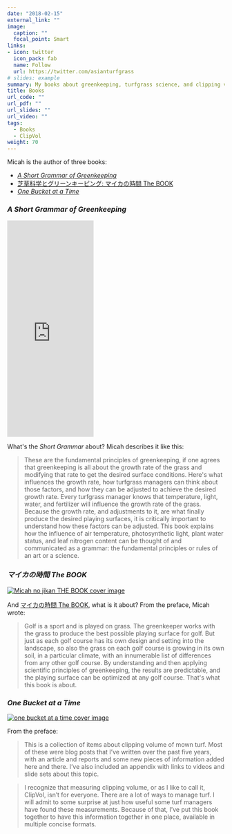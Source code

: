 ```yaml
---
date: "2018-02-15"
external_link: ""
image:
  caption: ""
  focal_point: Smart
links: 
- icon: twitter
  icon_pack: fab
  name: Follow
  url: https://twitter.com/asianturfgrass
# slides: example 
summary: My books about greenkeeping, turfgrass science, and clipping volume.
title: Books
url_code: ""
url_pdf: ""
url_slides: ""
url_video: ""
tags:
  - Books
  - ClipVol
weight: 70
---
```


Micah is the author of three books: 

* [*A Short Grammar of Greenkeeping*](https://leanpub.com/short_grammar_of_greenkeeping)
* [芝草科学とグリーンキーピング: マイカの時間 The BOOK](https://www.amazon.co.jp/%E8%8A%9D%E8%8D%89%E7%A7%91%E5%AD%A6%E3%81%A8%E3%82%B0%E3%83%AA%E3%83%BC%E3%83%B3%E3%82%AD%E3%83%BC%E3%83%94%E3%83%B3%E3%82%B0-%E3%83%9E%E3%82%A4%E3%82%AB%E3%81%AE%E6%99%82%E9%96%93-BOOK-%E3%83%9E%E3%82%A4%E3%82%AB-%E3%82%A6%E3%83%83%E3%82%BA/dp/4772841725/ref=sr_1_1?ie=UTF8&qid=1499055117&sr=8-1&keywords=%E3%83%9E%E3%82%A4%E3%82%AB%E3%81%AE%E6%99%82%E9%96%93+The+BOOK)
* [*One Bucket at a Time*](https://www.asianturfgrass.com/buckets/)

### *A Short Grammar of Greenkeeping*

<iframe width="200" height="500" src="https://leanpub.com/short_grammar_of_greenkeeping/embed" frameborder="0" allowtransparency="true"></iframe>

What's the *Short Grammar* about? Micah describes it like this:

> These are the fundamental principles of greenkeeping, if one agrees that greenkeeping is all about the growth rate of the grass and modifying that rate to get the desired surface conditions. Here's what influences the growth rate, how turfgrass managers can think about those factors, and how they can be adjusted to achieve the desired growth rate. Every turfgrass manager knows that temperature, light, water, and fertilizer will influence the growth rate of the grass. Because the growth rate, and adjustments to it, are what finally produce the desired playing surfaces, it is critically important to understand how these factors can be adjusted. This book explains how the influence of air temperature, photosynthetic light, plant water status, and leaf nitrogen content can be thought of and communicated as a grammar: the fundamental principles or rules of an art or a science.

### *マイカの時間 The BOOK*

[![Micah no jikan THE BOOK cover image](https://www.asianturfgrass.com/img/cover.jpg)](https://www.amazon.co.jp/%E8%8A%9D%E8%8D%89%E7%A7%91%E5%AD%A6%E3%81%A8%E3%82%B0%E3%83%AA%E3%83%BC%E3%83%B3%E3%82%AD%E3%83%BC%E3%83%94%E3%83%B3%E3%82%B0-%E3%83%9E%E3%82%A4%E3%82%AB%E3%81%AE%E6%99%82%E9%96%93-BOOK-%E3%83%9E%E3%82%A4%E3%82%AB-%E3%82%A6%E3%83%83%E3%82%BA/dp/4772841725/ref=sr_1_1?ie=UTF8&qid=1499055117&sr=8-1&keywords=%E3%83%9E%E3%82%A4%E3%82%AB%E3%81%AE%E6%99%82%E9%96%93+The+BOOK)

And [マイカの時間 The BOOK](https://www.amazon.co.jp/%E8%8A%9D%E8%8D%89%E7%A7%91%E5%AD%A6%E3%81%A8%E3%82%B0%E3%83%AA%E3%83%BC%E3%83%B3%E3%82%AD%E3%83%BC%E3%83%94%E3%83%B3%E3%82%B0-%E3%83%9E%E3%82%A4%E3%82%AB%E3%81%AE%E6%99%82%E9%96%93-BOOK-%E3%83%9E%E3%82%A4%E3%82%AB-%E3%82%A6%E3%83%83%E3%82%BA/dp/4772841725/ref=sr_1_1?ie=UTF8&qid=1499055117&sr=8-1&keywords=%E3%83%9E%E3%82%A4%E3%82%AB%E3%81%AE%E6%99%82%E9%96%93+The+BOOK), what is it about? From the preface, Micah wrote:

> Golf is a sport and is played on grass. The greenkeeper works with the grass to produce the best possible playing surface for golf. But just as each golf course has its own design and setting into the landscape, so also the grass on each golf course is growing in its own soil, in a particular climate, with an innumerable list of differences from any other golf course. By understanding and then applying scientific principles of greenkeeping, the results are predictable, and the playing surface can be optimized at any golf course. That's what this book is about.

### *One Bucket at a Time*

[![one bucket at a time cover image](https://www.asianturfgrass.com/img/buckets_cover.jpg)](https://www.asianturfgrass.com/buckets/)

From the preface:

> This is a collection of items about clipping volume of mown turf. Most of these were blog posts that I’ve written over the past five years, with an article and reports and some new pieces of information added here and there. I’ve also included an appendix with links to videos and slide sets about this topic.

> I recognize that measuring clipping volume, or as I like to call it, ClipVol, isn’t for everyone. There are a lot of ways to manage turf. I will admit to some surprise at just how useful some turf managers have found these measurements. Because of that, I’ve put this book together to have this information together in one place, available in multiple concise formats.
